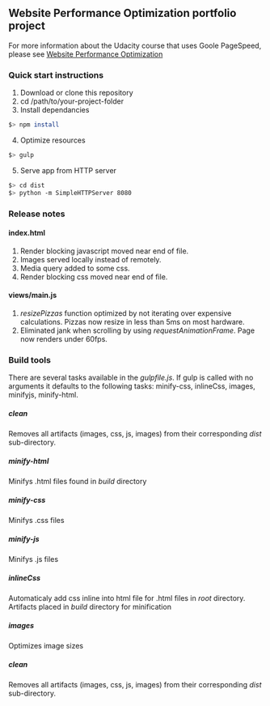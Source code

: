 ## Website Performance Optimization portfolio project
For more information about the Udacity course that uses Goole PageSpeed, please see [Website Performance Optimization](https://classroom.udacity.com/courses/ud884)

### Quick start instructions
1. Download or clone this repository
1. cd /path/to/your-project-folder
1. Install dependancies

```bash
$> npm install
```
4. Optimize resources

```bash
$> gulp
```
5. Serve app from HTTP server

```bash
$> cd dist
$> python -m SimpleHTTPServer 8080
```


### Release notes

#### index.html
1. Render blocking javascript moved near end of file.
1. Images served locally instead of remotely.
1. Media query added to some css.
1. Render blocking css moved near end of file.

#### views/main.js
1. *resizePizzas* function optimized by not iterating over expensive calculations. Pizzas now resize in less than 5ms on most hardware.
1. Eliminated jank when scrolling by using *requestAnimationFrame*. Page now renders under 60fps.

### Build tools
 There are several tasks available in the *gulpfile.js*. If gulp is called with no arguments it defaults to the following tasks: minify-css, inlineCss, images, minifyjs, minify-html.

 ##### clean
   Removes all artifacts (images, css, js, images) from their corresponding *dist* sub-directory.


 ##### minify-html
   Minifys .html files found in *build* directory


 ##### minify-css
   Minifys .css files


 ##### minify-js
   Minifys .js files


 ##### inlineCss
   Automaticaly add css inline into html file for .html files in *root* directory. Artifacts placed in *build* directory for minification


 ##### images
   Optimizes image sizes


 ##### clean
   Removes all artifacts (images, css, js, images) from their corresponding *dist* sub-directory.
